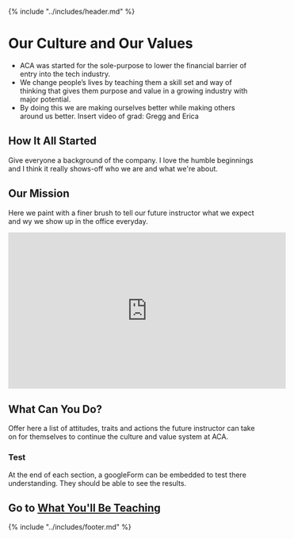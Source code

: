 {% include "../includes/header.md" %}

# Our Culture and Our Values

* ACA was started for the sole-purpose to lower the financial barrier of entry into the tech industry.
* We change people’s lives by teaching them a skill set and way of thinking that gives them purpose and value in a growing industry with major potential.
* By doing this we are making ourselves better while making others around us better. 
Insert video of grad: Gregg and Erica

## How It All Started

Give everyone a background of the company. I love the humble beginnings and I think it really shows-off who we are and what we're about.

## Our Mission

Here we paint with a finer brush to tell our future instructor what we expect and wy we show up in the office everyday.

<iframe width="560" height="315" src="https://www.youtube.com/embed/XQu8TTBmGhA" frameborder="0" allow="autoplay; encrypted-media" allowfullscreen></iframe>

## What Can You Do?

Offer here a list of attitudes, traits and actions the future instructor can take on for themselves to continue the culture and value system at ACA.

### Test

At the end of each section, a googleForm can be embedded to test there understanding. They should be able to see the results.

## Go to [What You'll Be Teaching](../whatYouTeach/01DayClass.md)

{% include "../includes/footer.md" %}
